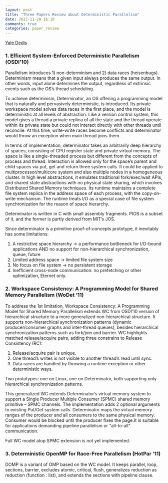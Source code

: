 ```yaml
---
layout: post
title: "Three Papers Review about Deterministic Parallelism"
date: 2012-11-20 16:10
comments: true
categories: paper_review
---
```


[Yale Dedis](http://dedis.cs.yale.edu/2010/det/)

### 1. Efficient System-Enforced Deterministic Parallelism (OSDI’10)

Parallelism introduces 1) non-determinism and 2) data races (heisenbugs). Determinism means that a given input always produces the same output. In other words, input alone determines the output, regardless of extrinsic events such as the OS’s thread scheduling. 

To achieve determinism,<!--more--> Determinator, an OS offering a programming model that is naturally and pervasively deterministic, is introduced. Its private workspace model solves data races in the first place, and the model is deterministic at all levels of abstraction. Like a version control system, this model gives a thread a private replica of all the state and the thread operate within its private state but could not interact directly with other threads until reconcile. At this time, write-write races become conflicts and determinator would throw an exception when main thread joins them.

In terms of implementation, determinator takes an arbitrarily deep hierarchy of spaces, consisting of CPU register state and private virtual memory. The space is like a single-threaded process but different from the concepts of process and thread. Interaction is allowed only for the space’s parent and child spaces via put, get and return three system calls. It could be applied to multiprocessor/multicore system and also multiple nodes in a homogeneous cluster. In high level abstractions, it emulates traditional fork/exec/wait APIs, and shared state abstractions with no physical state sharing, which involves Distributed Shared Memory techniques. Its runtime maintains a complete file system replica in the address space of each process, with the copy-on-write mechanism. The runtime treats I/O as a special case of file system synchronization for the reason of space hierarchy.

Determinator is written in C with small assembly fragments. PIOS is a subset of it, and the former is partly derived from MIT’s JOS.

Since determinator is a primitive proof-of-concepts prototype, it inevitably has some limitations:

1. A restrictive space hierarchy -> a performance bottleneck for I/O-bound applications     AND no support for non-hierarchical synchronization, queue, future
2. Limited address space -> limited file system size
3. No focus on file system -> no persistent storage
4. Inefficient cross-node communication: no prefetching or other optimization, Eternet only.


### 2. Workspace Consistency: A Programming Model for Shared Memory Parallelism (WoDet ‘11)

To address the 1st limitation, Workspace Consistency: A Programming Model for Shared Memory Parallelism extends WC from OSDI’10 version of hierarchical structure to a more generalized non-hierarchical structure. It supports non-hierarchical synchronization patterns (dynamic producer/consumer graphs and inter-thread queues), besides hierarchical synchronization patterns such as fork/join and barrier. WC highlights matched release/acquire pairs, adding three constrains to Release Consistency (RC):

1. Release/acquire pair is unique.
2. One thread’s writes is not visible to another thread’s read until sync.
3. Data races are handled by throwing a runtime exception or other deterministic ways.

Two prototypes: one on Linux, one on Determinator, both supporting only hierarchical synchronization patterns.

This generalized WC extends Determinator’s virtual memory system to support a Single Producer Multiple Consumer (SPMC) shared memory primitive – SPMC channels. The implementation adds 2 optional arguments to existing Put/Get system calls. Determinator maps the virtual memory ranges of the producer and all consumers to the same physical memory. Consumer would be blocked until the producer fixes the page.It is suitable for applications demanding pipeline parallelism or "all-to-all" communication. 

Full WC model atop SPMC extension is not yet implemented.


### 3. Deterministic OpenMP for Race-Free Parallelism (HotPar ‘11)

DOMP is a variant of OMP based on the WC model. It keeps parallel, loop, sections, barrier, excludes atomic, critical, flush, generalizes reduction as reduction (function : list), and extends the sections with pipeline clause.



